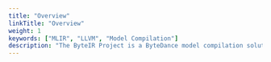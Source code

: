 ```yaml
---
title: "Overview"
linkTitle: "Overview"
weight: 1
keywords: ["MLIR", "LLVM", "Model Compilation"]
description: "The ByteIR Project is a ByteDance model compilation solution. ByteIR includes compiler, runtime, and frontends, and provides an end-to-end model compilation solution."
---
```

<!-- 
## Project

Project is a **high-performance** and **strong-extensibility** Project.


### Basic Features

- **High Performance**

xxxxxxxxxxx

- **Extensibility**

xxxxxxxxx -->

